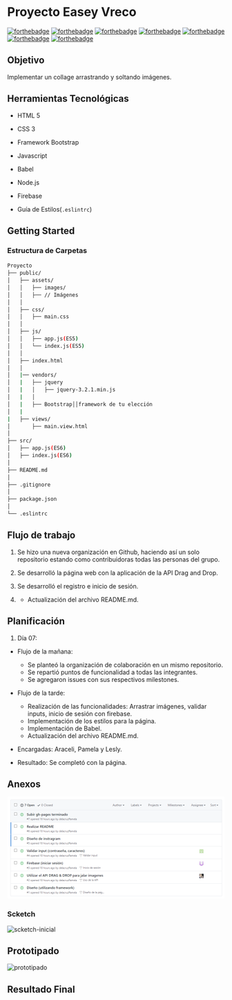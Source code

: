 # Proyecto Easey Vreco

[![forthebadge](http://forthebadge.com/images/badges/built-by-developers.svg)](http://forthebadge.com)
[![forthebadge](http://forthebadge.com/images/badges/uses-css.svg)](http://forthebadge.com)
[![forthebadge](http://forthebadge.com/images/badges/uses-html.svg)](http://forthebadge.com)
[![forthebadge](http://forthebadge.com/images/badges/uses-js.svg)](http://forthebadge.com)
[![forthebadge](http://forthebadge.com/images/badges/uses-git.svg)](http://forthebadge.com)
[![forthebadge](http://forthebadge.com/images/badges/validated-html5.svg)](http://forthebadge.com)
[![forthebadge](http://forthebadge.com/images/badges/for-you.svg)](http://forthebadge.com)

## Objetivo
  Implementar un collage arrastrando y soltando imágenes.
  
## **Herramientas Tecnológicas**
  * HTML 5

  * CSS 3

  * Framework Bootstrap

  * Javascript

  * Babel

  * Node.js

  * Firebase

  * Guía de Estilos(`.eslintrc`)

  ## **Getting Started**

  ### **Estructura de Carpetas**

  ```bash
  Proyecto
  ├── public/
  │   ├── assets/
  │   │   ├── images/
  │   │   ├── // Imágenes
  │   │
  │   ├── css/
  │   │   ├── main.css
  │   │
  │   ├── js/
  │   │   ├── app.js(ES5)
  │   │   └── index.js(ES5)
  │   │
  │   ├── index.html
  │   │
  │   |── vendors/
  │   |   ├── jquery
  │   |   │   ├── jquery-3.2.1.min.js
  │   |   │
  │   |   ├── Bootstrap││framework de tu elección
  │   |
  |   ├── views/
  │       ├── main.view.html
  │       
  ├── src/
  │   ├── app.js(ES6)
  │   ├── index.js(ES6)
  │
  ├── README.md
  │
  ├── .gitignore
  │
  ├── package.json
  │
  └── .eslintrc

  ```
  ## **Flujo de trabajo**

  1. Se hizo una nueva organización en Github, haciendo así un solo repositorio estando como contribuidoras todas las personas del grupo.

  2. Se desarrolló la página web con la aplicación de la API Drag and Drop.

  3. Se desarrolló el registro e inicio de sesión.

  4. - Actualización del archivo README.md.

  ## **Planificación**

  1. Día 07:

  - Flujo de la mañana:
    * Se planteó la organización de colaboración en un mismo repositorio.
    * Se repartió puntos de funcionalidad a todas las integrantes.
    * Se agregaron issues con sus respectivos milestones.
    
  - Flujo de la tarde: 
    * Realización de las funcionalidades: Arrastrar imágenes, validar inputs, inicio de sesión con firebase.
    * Implementación de los estilos para la página.
    * Implementación de Babel.
    * Actualización del archivo README.md.

  - Encargadas: Araceli, Pamela y Lesly.
  - Resultado: Se completó con la página.

  ## **Anexos**
  ![issues](public/assets/docs/issues.png "issues")

  ### **Scketch**

  ![scketch-inicial](public/assets/docs/scketch-inicial.jpg "scketch-inicial")

  ## **Prototipado**

  ![prototipado](public/assets/docs/prototipado.png "prototipado")

  ## **Resultado Final**
